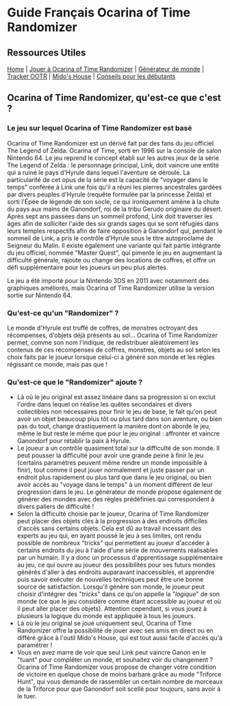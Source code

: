 # Guide Français Ocarina of Time Randomizer 
## Ressources Utiles

[Home](./) | [Jouer à Ocarina of Time Randomizer](./jouer.md) | [Générateur de monde](https://ootrandomizer.com/) | [Tracker OOTR](https://track-oot.net/) | [Mido's House](https://midos.house/) | [Conseils pour les débutants](./conseils.md)

## Ocarina of Time Randomizer, qu'est-ce que c'est ?

### Le jeu sur lequel Ocarina of Time Randomizer est basé

Ocarina of Time Randomizer est un dérivé fait par des fans du jeu officiel The Legend of Zelda: Ocarina of Time, sorti en 1996 sur la console de salon Nintendo 64. Le jeu reprend le concept établi sur les autres jeux de la série The Legend of Zelda : le personnage principal, Link, doit vaincre une entité qui a ruiné le pays d'Hyrule dans lequel l'aventure se déroule. La particularité de cet opus de la série est la capacité de "voyager dans le temps" conférée à Link une fois qu'il a réuni les pierres ancestrales gardées par divers peuples d'Hyrule (requête formulée par la princesse Zelda) et sorti l'Épée de légende de son socle, ce qui ironiquement amène à la chute du pays aux mains de Ganondorf, roi de la tribu Gerudo originaire du désert. Après sept ans passées dans un sommeil profond, Link doit traverser les âges afin de solliciter l'aide des six grands sages qui se sont réfugiés dans leurs temples respectifs afin de faire opposition à Ganondorf qui, pendant le sommeil de Link, a pris le contrôle d'Hyrule sous le titre autoproclamé de Seigneur du Malin. Il existe également une variante qui fait partie intégrante du jeu officiel, nommée "Master Quest", qui pimente le jeu en augmentant la difficulté générale, rajoute ou change des locations de coffres, et offre un défi supplémentaire pour les joueurs un peu plus alertes. 

Le jeu a été importé pour la Nintendo 3DS en 2011 avec notamment des graphiques améliorés, mais Ocarina of Time Randomizer utilise la version sortie sur Nintendo 64.

### Qu'est-ce qu'un "Randomizer" ?

Le monde d'Hyrule est truffé de coffres, de monstres octroyant des récompenses, d'objets déjà présents au sol... Ocarina of Time Randomizer permet, comme son nom l'indique, de redistribuer aléatoirement les contenus de ces récompenses de coffres, monstres, objets au sol selon les choix faits par le joueur lorsque celui-ci a généré son monde et les règles régissant ce monde, mais pas que !

### Qu'est-ce que le "Randomizer" ajoute ?

- Là où le jeu original est assez linéaire dans sa progression si on exclut l'ordre dans lequel on réalise les quêtes secondaires et divers collectibles non nécessaires pour finir le jeu de base, le fait qu'on peut avoir un objet beaucoup plus tôt ou plus tard dans son aventure, ou bien pas du tout, change drastiquement la manière dont on aborde le jeu, même le but reste le même que pour le jeu original : affronter et vaincre Ganondorf pour rétablir la paix à Hyrule. 
- Le joueur a un contrôle quasiment total sur la difficulté de son monde. Il peut pousser la difficulté pour avoir une grande peine à finir le jeu (certains paramètres peuvent même rendre un monde impossible à finir), tout comme il peut jouer normalement et juste passer par un endroit plus rapidement ou plus tard que dans le jeu original, ou bien avoir accès au "voyage dans le temps" à un moment différent de leur progression dans le jeu. Le générateur de monde propose également de générer des mondes avec des règles prédéfinies qui correspondent à divers paliers de difficulté !
- Selon la difficulté choisie par le joueur, Ocarina of Time Randomizer peut placer des objets clés à la progression à des endroits difficiles d'accès sans certains objets. Cela est dû au travail incessant des experts au jeu qui, en ayant poussé le jeu à ses limites, ont rendu possible de nombreux "tricks" qui permettent au joueur d'accéder à certains endroits du jeu à l'aide d'une série de mouvements réalisables par un humain. Il y a donc un processus d'apprentissage supplémentaire au jeu, ce qui ouvre au joueur des possibilités pour ses futurs mondes générés d'aller à des endroits auparavant inaccessibles, et apprendre puis savoir exécuter de nouvelles techniques peut être une bonne source de satisfaction. Lorsqu'il génère son monde, le joueur peut choisir d'intégrer des "<i>tricks</i>" dans ce qu'on appelle la "<i>logique</i>" de son monde (ce que le jeu considère comme étant accessible au joueur et où il peut aller placer des objets). Attention cependant, si vous jouez à plusieurs la logique du monde est appliquée à tous les joueurs.
- Là où le jeu original se joue uniquement seul, Ocarina of Time Randomizer offre la possibilité de jouer avec ses amis en direct ou en différé grâce à l'outil Mido's House, qui est tout aussi facile d'accès qu'à paramétrer !
- Vous en avez marre de voir que seul Link peut vaincre Ganon en le "tuant" pour compléter un monde, et souhaitez voir du changement ? Ocarina of Time Randomizer vous propose de changer votre condition de victoire en quelque chose de moins barbare grâce au mode "Triforce Hunt", qui vous demande de rassembler un certain nombre de morceaux de la Triforce pour que Ganondorf soit scellé pour toujours, sans avoir à le tuer.
